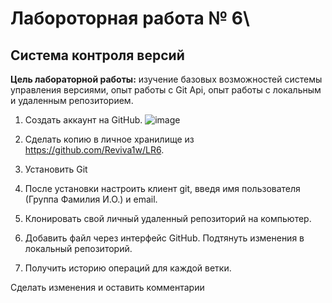 # Лабороторная работа № 6\
## Система контроля версий 

**Цель лабораторной работы:** изучение базовых возможностей системы
управления версиями, опыт работы с Git Api, опыт работы с локальным и
удаленным репозиторием. 

1.	Создать аккаунт на GitHub. 
 ![image](https://github.com/user-attachments/assets/1c5ed89b-7e81-4e31-868a-eb619caa1eb2)


2.	Сделать копию в личное хранилище из https://github.com/Reviva1w/LR6. 
  
3.	Установить Git
 

4.	После установки настроить клиент git, введя имя пользователя (Группа Фамилия И.О.) и email.
 
5.	Клонировать свой личный удаленный репозиторий на компьютер.
 
6.	Добавить файл через интерфейс GitHub. Подтянуть изменения в локальный репозиторий. 
 
7.	Получить историю операций для каждой ветки.
 
Сделать изменения и оставить комментарии 

